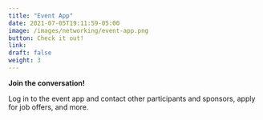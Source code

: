 ```yaml
---
title: "Event App"
date: 2021-07-05T19:11:59-05:00
image: /images/networking/event-app.png
button: Check it out!
link: 
draft: false
weight: 3
---
```


**Join the conversation!**

Log in to the event app and contact other participants and sponsors, apply for job offers, and more.
